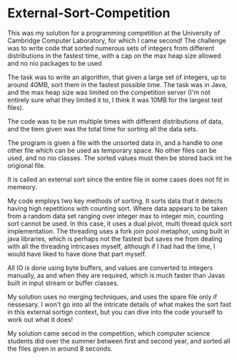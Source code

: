 # External-Sort-Competition
This was my solution for a programming competition at the University of Cambridge Computer Laboratory, for which I came second! The challenge was to write code that sorted numerous sets of integers from different distributions in the fastest time, with a cap on the max heap size allowed and no nio packages to be used

The task was to write an algorithm, that given a large set of integers, up to around 40MB, sort them in the fastest possible time.
The task was in Java, and the max heap size was limited on the competition server (I'm not entirely sure what they limited it to, I think it was 10MB for the largest test files).

The code was to be run multiple times with different distributions of data, and the tiem given was the total time for sorting all the data sets.

The program is given a file with the unsorted data in, and a handle to one other file which can be used as temporary space. No other files can be used, and no nio classes.
The sorted values must then be stored back int he origional file.

It is called an external sort since the entire file in some cases does not fit in memeory.

My code employs two key methods of sorting. It sorts data that it detects having high repetitions with counting sort. 
Where data appears to be taken from a random data set ranging over integer max to integer min, counting sort cannot be used.
In this case, it uses a dual pivot, multi thread quick sort implementation. The threading uses a fork join pool metaphor, using built in java libraries, which is perhaps not the fastest but saves me from dealing with all the threading intricases myself, although if I had had the time, I would have liked to have done that part myself.

All IO is done using byte buffers, and values are converted to integers manually, as and when they are required, which is much faster than Javas built in input stream or buffer classes.

My solution uses no merging techniques, and uses the spare file only if nessesary.
I won't go into all the intricate details of what makes the sort fast in this external sortign context, but you can dive into the code yourself to work out what it does!

My solution came secod in the competition, which computer science students did over the summer between first and second year,
and sorted all the files given in around 8 seconds.
